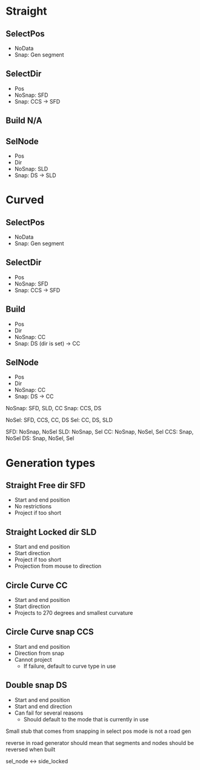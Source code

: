 # Straight
## SelectPos
* NoData
* Snap: Gen segment

## SelectDir
* Pos
* NoSnap: SFD
* Snap: CCS -> SFD

## Build N/A

## SelNode
* Pos
* Dir
* NoSnap: SLD
* Snap: DS -> SLD

# Curved
## SelectPos
* NoData
* Snap: Gen segment
  
## SelectDir
* Pos
* NoSnap: SFD
* Snap: CCS -> SFD

## Build
* Pos
* Dir
* NoSnap: CC
* Snap: DS (dir is set) -> CC

## SelNode
* Pos
* Dir
* NoSnap: CC
* Snap: DS -> CC

NoSnap: SFD, SLD, CC
Snap: CCS, DS

NoSel: SFD, CCS, CC, DS
Sel: CC, DS, SLD

SFD: NoSnap, NoSel
SLD: NoSnap, Sel
CC: NoSnap, NoSel, Sel
CCS: Snap, NoSel
DS: Snap, NoSel, Sel


# Generation types
## Straight Free dir SFD
* Start and end position
* No restrictions
* Project if too short

## Straight Locked dir SLD
* Start and end position
* Start direction
* Project if too short
* Projection from mouse to direction

## Circle Curve CC
* Start and end position
* Start direction
* Projects to 270 degrees and smallest curvature

## Circle Curve snap CCS
* Start and end position
* Direction from snap
* Cannot project
  * If failure, default to curve type in use

## Double snap DS
* Start and end position
* Start and end direction
* Can fail for several reasons
  * Should default to the mode that is currently in use


Small stub that comes from snapping in select pos mode is not a road gen


reverse in road generator should mean that segments and nodes should be reversed when built

sel_node <-> side_locked
